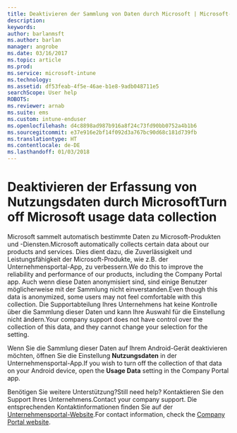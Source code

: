 ```yaml
---
title: Deaktivieren der Sammlung von Daten durch Microsoft | Microsoft-Dokumentation
description: 
keywords: 
author: barlanmsft
ms.author: barlan
manager: angrobe
ms.date: 03/16/2017
ms.topic: article
ms.prod: 
ms.service: microsoft-intune
ms.technology: 
ms.assetid: df53feab-4f5e-46ae-b1e8-9adb048711e5
searchScope: User help
ROBOTS: 
ms.reviewer: arnab
ms.suite: ems
ms.custom: intune-enduser
ms.openlocfilehash: d4c8898ad987b916a8f24c73fd90bb0752a4b1b6
ms.sourcegitcommit: e37e916e2bf14f092d3a767bc90d68c181d739fb
ms.translationtype: HT
ms.contentlocale: de-DE
ms.lasthandoff: 01/03/2018
---
```

# <a name="turn-off-microsoft-usage-data-collection"></a><span data-ttu-id="bf724-102">Deaktivieren der Erfassung von Nutzungsdaten durch Microsoft</span><span class="sxs-lookup"><span data-stu-id="bf724-102">Turn off Microsoft usage data collection</span></span>

<span data-ttu-id="bf724-103">Microsoft sammelt automatisch bestimmte Daten zu Microsoft-Produkten und -Diensten.</span><span class="sxs-lookup"><span data-stu-id="bf724-103">Microsoft automatically collects certain data about our products and services.</span></span> <span data-ttu-id="bf724-104">Dies dient dazu, die Zuverlässigkeit und Leistungsfähigkeit der Microsoft-Produkte, wie z.B. der Unternehmensportal-App, zu verbessern.</span><span class="sxs-lookup"><span data-stu-id="bf724-104">We do this to improve the reliability and performance of our products, including the Company Portal app.</span></span> <span data-ttu-id="bf724-105">Auch wenn diese Daten anonymisiert sind, sind einige Benutzer möglicherweise mit der Sammlung nicht einverstanden.</span><span class="sxs-lookup"><span data-stu-id="bf724-105">Even though this data is anonymized, some users may not feel comfortable with this collection.</span></span> <span data-ttu-id="bf724-106">Die Supportabteilung Ihres Unternehmens hat keine Kontrolle über die Sammlung dieser Daten und kann Ihre Auswahl für die Einstellung nicht ändern.</span><span class="sxs-lookup"><span data-stu-id="bf724-106">Your company support does not have control over the collection of this data, and they cannot change your selection for the setting.</span></span>

<span data-ttu-id="bf724-107">Wenn Sie die Sammlung dieser Daten auf Ihrem Android-Gerät deaktivieren möchten, öffnen Sie die Einstellung **Nutzungsdaten** in der Unternehmensportal-App.</span><span class="sxs-lookup"><span data-stu-id="bf724-107">If you wish to turn off the collection of that data on your Android device, open the **Usage Data** setting in the Company Portal app.</span></span>

<span data-ttu-id="bf724-108">Benötigen Sie weitere Unterstützung?</span><span class="sxs-lookup"><span data-stu-id="bf724-108">Still need help?</span></span> <span data-ttu-id="bf724-109">Kontaktieren Sie den Support Ihres Unternehmens.</span><span class="sxs-lookup"><span data-stu-id="bf724-109">Contact your company support.</span></span> <span data-ttu-id="bf724-110">Die entsprechenden Kontaktinformationen finden Sie auf der [Unternehmensportal-Website](https://portal.manage.microsoft.com#HelpDeskDialog).</span><span class="sxs-lookup"><span data-stu-id="bf724-110">For contact information, check the [Company Portal website](https://portal.manage.microsoft.com#HelpDeskDialog).</span></span>
